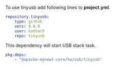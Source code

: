 <!--
#
# Licensed to the Apache Software Foundation (ASF) under one
# or more contributor license agreements.  See the NOTICE file
# distributed with this work for additional information
# regarding copyright ownership.  The ASF licenses this file
# to you under the Apache License, Version 2.0 (the
# "License"); you may not use this file except in compliance
# with the License.  You may obtain a copy of the License at
#
# http://www.apache.org/licenses/LICENSE-2.0
#
# Unless required by applicable law or agreed to in writing,
# software distributed under the License is distributed on an
# "AS IS" BASIS, WITHOUT WARRANTIES OR CONDITIONS OF ANY
#  KIND, either express or implied.  See the License for the
# specific language governing permissions and limitations
# under the License.
#
-->

To use tinyusb add following lines to **project.yml**.

```yaml
repository.tinyusb:
    type: github
    vers: 0.0.0
    user: hathach
    repo: tinyusb
```

This dependency will start USB stack task.
```yaml
pkg.deps:
    - "@apache-mynewt-core/hw/usb/tinyusb"
```
